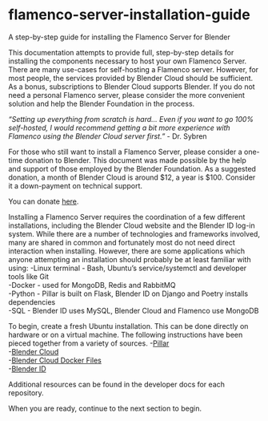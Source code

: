 # flamenco-server-installation-guide
A step-by-step guide for installing the Flamenco Server for Blender



This documentation attempts to provide full, step-by-step details for installing the components necessary to host your own Flamenco Server. There are many use-cases for self-hosting a Flamenco server. However, for most people, the services provided by Blender Cloud should be sufficient. As a bonus, subscriptions to Blender Cloud supports Blender. If you do not need a personal Flamenco server, please consider the more convenient solution and help the Blender Foundation in the process.

*“Setting up everything from scratch is hard... Even if you want to go 100% self-hosted, I would recommend getting a bit more experience with Flamenco using the Blender Cloud server first.”* - Dr. Sybren


For those who still want to install a Flamenco Server, please consider a one-time donation to Blender. This document was made possible by the help and support of those employed by the Blender Foundation.  As a suggested donation, a month of Blender Cloud is around $12, a year is $100. Consider it a down-payment on technical support. 

You can donate [here](https://www.blender.org/foundation/donation-payment/).

Installing a Flamenco Server requires the coordination of a few different installations, including the Blender Cloud website and the Blender ID log-in system. While there are a number of technologies and frameworks involved, many are shared in common and fortunately most do not need direct interaction when installing. However, there are some applications which anyone attempting an installation should probably be at least familiar with using:
-Linux terminal - Bash, Ubuntu’s service/systemctl and developer tools like Git    
-Docker - used for MongoDB, Redis and RabbitMQ    
-Python - Pillar is built on Flask, Blender ID on Django and Poetry installs dependencies    
-SQL - Blender ID uses MySQL, Blender Cloud and Flamenco use MongoDB   

To begin, create a fresh Ubuntu installation. This can be done directly on hardware or on a virtual machine. The following instructions have been pieced together from a variety of sources.
-[Pillar](https://pillarframework.org/development/install/)    
-[Blender Cloud](https://developer.blender.org/diffusion/BC/)    
-[Blender Cloud Docker Files](https://developer.blender.org/diffusion/BC/browse/master/docker/)    
-[Blender ID](https://docs.blender.org/id/)    

Additional resources can be found in the developer docs for each repository. 

When you are ready, continue to the next section to begin. 

